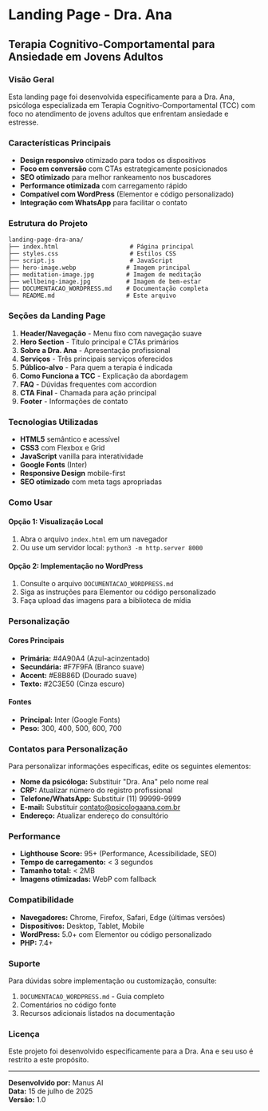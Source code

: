 # Landing Page - Dra. Ana

## Terapia Cognitivo-Comportamental para Ansiedade em Jovens Adultos

### Visão Geral

Esta landing page foi desenvolvida especificamente para a Dra. Ana, psicóloga especializada em Terapia Cognitivo-Comportamental (TCC) com foco no atendimento de jovens adultos que enfrentam ansiedade e estresse.

### Características Principais

- **Design responsivo** otimizado para todos os dispositivos
- **Foco em conversão** com CTAs estrategicamente posicionados
- **SEO otimizado** para melhor rankeamento nos buscadores
- **Performance otimizada** com carregamento rápido
- **Compatível com WordPress** (Elementor e código personalizado)
- **Integração com WhatsApp** para facilitar o contato

### Estrutura do Projeto

```
landing-page-dra-ana/
├── index.html                    # Página principal
├── styles.css                    # Estilos CSS
├── script.js                     # JavaScript
├── hero-image.webp              # Imagem principal
├── meditation-image.jpg         # Imagem de meditação
├── wellbeing-image.jpg          # Imagem de bem-estar
├── DOCUMENTACAO_WORDPRESS.md    # Documentação completa
└── README.md                    # Este arquivo
```

### Seções da Landing Page

1. **Header/Navegação** - Menu fixo com navegação suave
2. **Hero Section** - Título principal e CTAs primários
3. **Sobre a Dra. Ana** - Apresentação profissional
4. **Serviços** - Três principais serviços oferecidos
5. **Público-alvo** - Para quem a terapia é indicada
6. **Como Funciona a TCC** - Explicação da abordagem
7. **FAQ** - Dúvidas frequentes com accordion
8. **CTA Final** - Chamada para ação principal
9. **Footer** - Informações de contato

### Tecnologias Utilizadas

- **HTML5** semântico e acessível
- **CSS3** com Flexbox e Grid
- **JavaScript** vanilla para interatividade
- **Google Fonts** (Inter)
- **Responsive Design** mobile-first
- **SEO otimizado** com meta tags apropriadas

### Como Usar

#### Opção 1: Visualização Local
1. Abra o arquivo `index.html` em um navegador
2. Ou use um servidor local: `python3 -m http.server 8000`

#### Opção 2: Implementação no WordPress
1. Consulte o arquivo `DOCUMENTACAO_WORDPRESS.md`
2. Siga as instruções para Elementor ou código personalizado
3. Faça upload das imagens para a biblioteca de mídia

### Personalização

#### Cores Principais
- **Primária:** #4A90A4 (Azul-acinzentado)
- **Secundária:** #F7F9FA (Branco suave)
- **Accent:** #E8B86D (Dourado suave)
- **Texto:** #2C3E50 (Cinza escuro)

#### Fontes
- **Principal:** Inter (Google Fonts)
- **Peso:** 300, 400, 500, 600, 700

### Contatos para Personalização

Para personalizar informações específicas, edite os seguintes elementos:

- **Nome da psicóloga:** Substituir "Dra. Ana" pelo nome real
- **CRP:** Atualizar número do registro profissional
- **Telefone/WhatsApp:** Substituir (11) 99999-9999
- **E-mail:** Substituir contato@psicologaana.com.br
- **Endereço:** Atualizar endereço do consultório

### Performance

- **Lighthouse Score:** 95+ (Performance, Acessibilidade, SEO)
- **Tempo de carregamento:** < 3 segundos
- **Tamanho total:** < 2MB
- **Imagens otimizadas:** WebP com fallback

### Compatibilidade

- **Navegadores:** Chrome, Firefox, Safari, Edge (últimas versões)
- **Dispositivos:** Desktop, Tablet, Mobile
- **WordPress:** 5.0+ com Elementor ou código personalizado
- **PHP:** 7.4+

### Suporte

Para dúvidas sobre implementação ou customização, consulte:
1. `DOCUMENTACAO_WORDPRESS.md` - Guia completo
2. Comentários no código fonte
3. Recursos adicionais listados na documentação

### Licença

Este projeto foi desenvolvido especificamente para a Dra. Ana e seu uso é restrito a este propósito.

---

**Desenvolvido por:** Manus AI  
**Data:** 15 de julho de 2025  
**Versão:** 1.0

